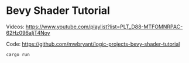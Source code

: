 # Bevy Shader Tutorial

Videos: https://www.youtube.com/playlist?list=PLT_D88-MTFOMNRPAC-62Hz096aIjT4Noy

Code: https://github.com/mwbryant/logic-projects-bevy-shader-tutorial

```
cargo run
```
